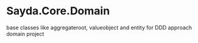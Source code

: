 # Sayda.Core.Domain
base classes like aggregateroot, valueobject and entity for DDD approach domain project
